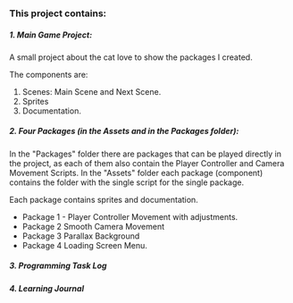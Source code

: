 ### This project contains: 

##### 1. Main Game Project:

A small project about the cat love to show the packages I created.

The components are:
1) Scenes: Main Scene and Next Scene.
2) Sprites
3) Documentation.

##### 2. Four Packages (in the Assets and in the Packages folder):

In the "Packages" folder there are packages that can be played directly in the project, as each of them also contain the Player Controller and Camera Movement Scripts. 
In the "Assets" folder each package (component) contains the folder with the single script for the single package. 

Each package contains sprites and documentation. 

* Package 1 - Player Controller Movement with adjustments.
* Package 2 Smooth Camera Movement 
* Package 3 Parallax Background
* Package 4 Loading Screen Menu. 

##### 3. Programming Task Log 

##### 4. Learning Journal 